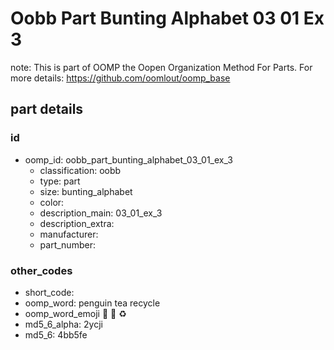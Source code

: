 # Oobb Part Bunting Alphabet 03 01 Ex 3  

note: This is part of OOMP the Oopen Organization Method For Parts. For more details: https://github.com/oomlout/oomp_base

##  part details





### id
* oomp_id: oobb_part_bunting_alphabet_03_01_ex_3
  * classification: oobb
  * type: part
  * size: bunting_alphabet
  * color: 
  * description_main: 03_01_ex_3
  * description_extra: 
  * manufacturer: 
  * part_number: 

### other_codes
* short_code: 
* oomp_word: penguin tea recycle
* oomp_word_emoji :penguin: :tea: :recycle:
* md5_6_alpha: 2ycji
* md5_6: 4bb5fe